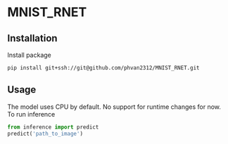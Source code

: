 # MNIST_RNET

## Installation
Install package
```bash
pip install git+ssh://git@github.com/phvan2312/MNIST_RNET.git
```

## Usage
The model uses CPU by default. No support for runtime changes for now. To run inference
```python
from inference import predict
predict('path_to_image')
```
